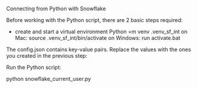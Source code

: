 Connecting from Python with Snowflake

Before working with the Python script, there are 2 basic steps required:
* create and start a virtual environment
    Python =m venv .venv_sf_int
    on Mac: source .venv_sf_int/bin/activate
    on Windows: run activate.bat

The config.json contains key-value pairs. Replace the values with the ones you created in the previous step:

Run the Python script:

python snowflake_current_user.py

